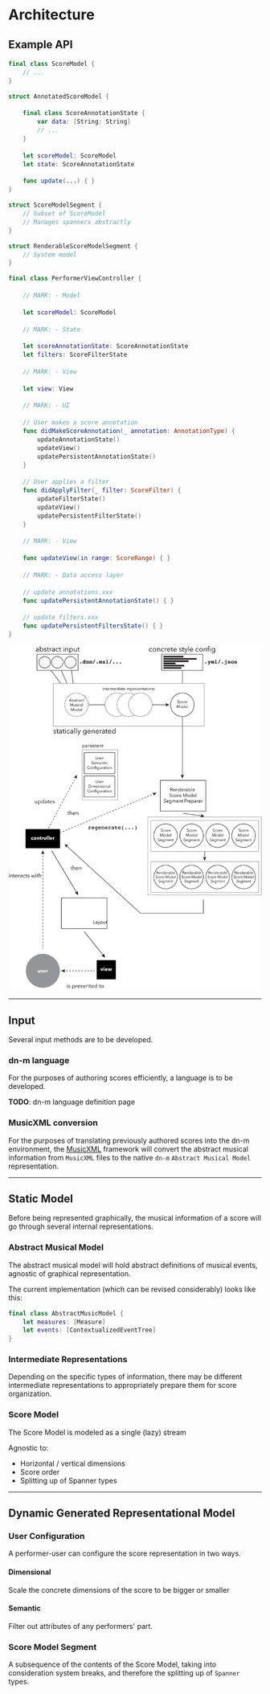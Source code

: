 # Architecture

## Example API

```Swift
final class ScoreModel {
	// ...
}
```

```Swift
struct AnnotatedScoreModel {
	
	final class ScoreAnnotationState {
		var data: [String: String]
		// ...
	}

	let scoreModel: ScoreModel
	let state: ScoreAnnotationState

	func update(...) { }
}

```

```Swift
struct ScoreModelSegment {
	// Subset of ScoreModel
	// Manages spanners abstractly
}
```

```Swift
struct RenderableScoreModelSegment {
	// System model
}
```

```Swift
final class PerformerViewController {

	// MARK: - Model

	let scoreModel: ScoreModel

	// MARK: - State

	let scoreAnnotationState: ScoreAnnotationState
	let filters: ScoreFilterState

	// MARK: - View

	let view: View

	// MARK: - UI

	// User makes a score annotation
	func didMakeScoreAnnotation(_ annotation: AnnotationType) {
		updateAnnotationState()
		updateView()
		updatePersistentAnnotationState()
	}

	// User applies a filter
	func didApplyFilter(_ filter: ScoreFilter) {
		updateFilterState()
		updateView()
		updatePersistentFilterState()
	}

	// MARK: - View

	func updateView(in range: ScoreRange) { }

	// MARK: - Data access layer

	// update annotations.xxx
	func updatePersistentAnnotationState() { }

	// update filters.xxx
	func updatePersistentFiltersState() { }
}
```

![Architecture](img/architecture.png)

---

## Input

Several input methods are to be developed.

### dn-m language

For the purposes of authoring scores efficiently, a language is to be developed.

**TODO**: dn-m language definition page

### MusicXML conversion

For the purposes of translating previously authored scores into the dn-m environment, the [MusicXML](https://github.com/dn-m/MusicXML) framework will convert the abstract musical information from `MusicXML` files to the native `dn-m` `Abstract Musical Model` representation.

---

## Static Model

Before being represented graphically, the musical information of a score will go through several internal representations.

### Abstract Musical Model

The abstract musical model will hold abstract definitions of musical events, agnostic of graphical representation.

The current implementation (which can be revised considerably) looks like this:

```Swift
final class AbstractMusicModel {
	let measures: [Measure]
	let events: [ContextualizedEventTree]
}
```

### Intermediate Representations

Depending on the specific types of information, there may be different intermediate representations to appropriately prepare them for score organization.

### Score Model

The Score Model is modeled as a single (lazy) stream

Agnostic to:
- Horizontal / vertical dimensions
- Score order
- Splitting up of Spanner types

---

## Dynamic Generated Representational Model

### User Configuration

A performer-user can configure the score representation in two ways.

#### Dimensional

Scale the concrete dimensions of the score to be bigger or smaller

#### Semantic

Filter out attributes of any performers' part.

### Score Model Segment

A subsequence of the contents of the Score Model, taking into consideration system breaks, and therefore the splitting up of `Spanner` types.

